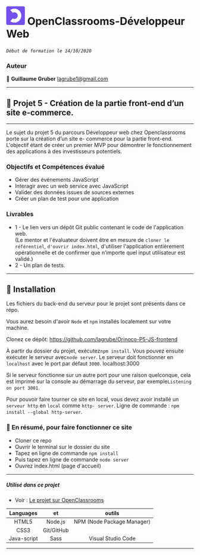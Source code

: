 # ![left 100%](https://github.com/lagrube/Archives/blob/main/archives-master/images/Logo_OpenClassrooms.png) OpenClassrooms-Développeur Web

_`Début de formation le 14/10/2020`_

### Auteur

👤 **Guillaume Gruber** lagrube1@gmail.com

***
## 📎 Projet 5 - Création de la partie front-end d’un site e-commerce.

***

Le sujet du projet 5 du parcours Développeur web chez Openclassrooms porte sur la création d’un site e- commerce pour la partie front-end.<br>
L'objectif étant de créer un premier MVP pour démontrer le fonctionnement des applications à des investisseurs potentiels.

### Objectifs et Compétences évalué

* Gérer des événements JavaScript
* Interagir avec un web service avec JavaScript
* Valider des données issues de sources externes
* Créer un plan de test pour une application

### Livrables

* 1 -  Le lien vers un dépôt Git public contenant le code de l'application web.
<br>(Le mentor et l'évaluateur doivent être en mesure de `cloner le référentiel`, `d'ouvrir index.html`, d'utiliser l'application entièrement opérationnelle et de confirmer que n’importe quel input utilisateur est validé.)
* 2 - Un plan de tests.

***

## 🔨 Installation ##

Les fichiers du back-end du serveur pour le projet sont présents dans ce répo.

Vous aurez besoin d'avoir `Node` et `npm` installés localement sur votre machine.

Clonez ce dépôt: https://github.com/lagrube/Orinoco-P5-JS-frontend

À partir du dossier du projet, exécutez`npm install`.
Vous pouvez ensuite exécuter le serveur avec`node server`.
Le serveur doit fonctionner en `localhost` avec le port par défaut `3000`.
localhost:3000

Si le serveur fonctionne sur un autre port pour une raison quelconque, cela est imprimé sur la console au démarrage du serveur, par exemple`Listening on port 3001`.

Pour pouvoir faire tourner ce site en local, vous devez avoir installé un `serveur http` en `local` comme `http- server`.
Ligne de commande : `npm install --global http-server`.

### 🔨 En résumé, pour faire fonctionner ce site ###

* Cloner ce repo
* Ouvrir le terminal sur le dossier du site
* Tapez en ligne de commande `npm install`
* Puis tapez en ligne de commande `node server`
* Ouvrez index.html (page d'accueil)

***

##### Utilisé dans ce projet

* Voir : [Le projet sur OpenClassrooms](https://openclassrooms.com/fr/paths/185/projects/675/assignment "Cliquez pour voir le projet")


| Languages       | et                    | outils     |
| :-------------: |:-------------:        | :-----:    |
| HTML5           | Node.js              | NPM (Node Package Manager) |
| CSS3            | Git/GitHub                   |  |
| Java-script              | Sass |  Visual Studio Code    |

***
